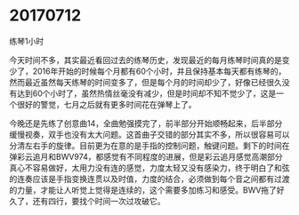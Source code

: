 # 20170712

练琴1小时

今天时间不多，其实最近看回过去的练琴历史，发现最近的每月练琴时间真的是变少了，2016年开始的时候每个月都有60个小时，并且保持基本每天都有练琴的，然而最近虽然每天练琴的时间变多了，但是每个月的时间却少了，好像已经很久没有达到60个小时了，虽然热情丝毫没有减少，但是时间却不知不觉少了，这是一个很好的警觉，七月之后就有更多时间花在弹琴上了。

今晚还是先练了创意曲14，全曲勉强摸完了，前半部分开始顺畅起来，后半部分缓慢视奏，双手也没有太大问题。这首曲子交错的部分其实不多，所以很容易可以分清左右手的旋律。目前更为在意的是手指的控制问题，触键问题。剩下的时间在弹彩云追月和BWV974，都感觉有不同程度的进展，但是彩云追月感觉高潮部分真心不容易做好，太用力没有连的感觉，力度太轻又没有感染力，终于明白了和弦的连奏应该是手指变换连贯以及时值，力度的结合，必须做到每个音之间都有过渡的力量，才能让人听觉上觉得是连续的，这个需要多加练习和感受。BWV拖了好久了，还有四行，要找个时间一次过攻破它。
